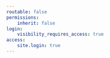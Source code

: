 ```yaml
---
routable: false
permissions:
    inherit: false
login:
    visibility_requires_access: true
access:
    site.login: true
---
```


